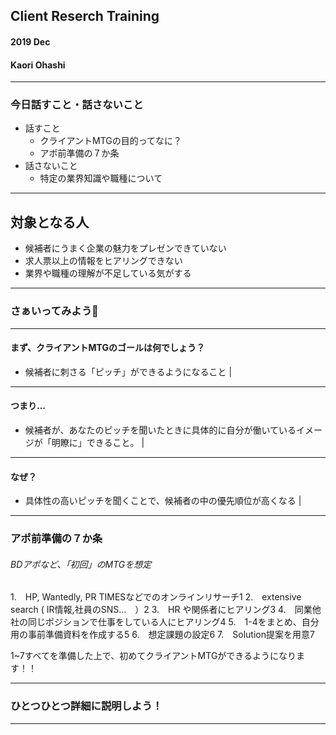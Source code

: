 ## Client Reserch Training
#### 2019 Dec 
#### Kaori Ohashi

---
### 今日話すこと・話さないこと
- 話すこと
  - クライアントMTGの目的ってなに？ 
  - アポ前準備の７か条 
- 話さないこと
  - 特定の業界知識や職種について 

---

## 対象となる人
- 候補者にうまく企業の魅力をプレゼンできていない 
- 求人票以上の情報をヒアリングできない 
- 業界や職種の理解が不足している気がする

---

### さぁいってみよう🤗

---

#### まず、クライアントMTGのゴールは何でしょう？
- 候補者に刺さる「ピッチ」ができるようになること  | 

---

#### つまり...  
- 候補者が、あなたのピッチを聞いたときに具体的に自分が働いているイメージが「明瞭に」できること。 |

---

#### なぜ？ 
- 具体性の高いピッチを聞くことで、候補者の中の優先順位が高くなる |

---
### アポ前準備の７か条　
###### BDアポなど、「初回」のMTGを想定

1.　HP, Wantedly, PR TIMESなどでのオンラインリサーチ1
2.　extensive  search ( IR情報,社員のSNS…　）2
3.　HR や関係者にヒアリング3
4.　同業他社の同じポジションで仕事をしている人にヒアリング4
5.　1-4をまとめ、自分用の事前準備資料を作成する5
6.　想定課題の設定6
7.　Solution提案を用意7

1~7すべてを準備した上で、初めてクライアントMTGができるようになります！！

---
### ひとつひとつ詳細に説明しよう！

---



